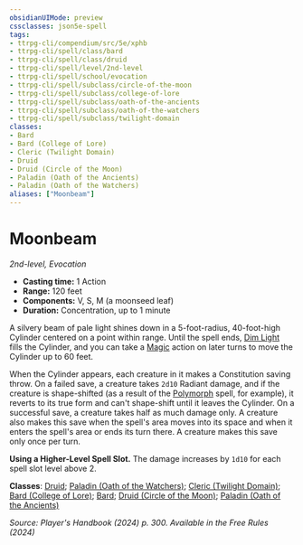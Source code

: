 ```yaml
---
obsidianUIMode: preview
cssclasses: json5e-spell
tags:
- ttrpg-cli/compendium/src/5e/xphb
- ttrpg-cli/spell/class/bard
- ttrpg-cli/spell/class/druid
- ttrpg-cli/spell/level/2nd-level
- ttrpg-cli/spell/school/evocation
- ttrpg-cli/spell/subclass/circle-of-the-moon
- ttrpg-cli/spell/subclass/college-of-lore
- ttrpg-cli/spell/subclass/oath-of-the-ancients
- ttrpg-cli/spell/subclass/oath-of-the-watchers
- ttrpg-cli/spell/subclass/twilight-domain
classes:
- Bard
- Bard (College of Lore)
- Cleric (Twilight Domain)
- Druid
- Druid (Circle of the Moon)
- Paladin (Oath of the Ancients)
- Paladin (Oath of the Watchers)
aliases: ["Moonbeam"]
---
```

# Moonbeam
*2nd-level, Evocation*  


- **Casting time:** 1 Action
- **Range:** 120 feet
- **Components:** V, S, M (a moonseed leaf)
- **Duration:** Concentration, up to 1 minute

A silvery beam of pale light shines down in a 5-foot-radius, 40-foot-high Cylinder centered on a point within range. Until the spell ends, [Dim Light](2-Mechanics/CLI/rules/variant-rules/dim-light-xphb.md) fills the Cylinder, and you can take a [Magic](2-Mechanics/CLI/rules/actions.md#Magic) action on later turns to move the Cylinder up to 60 feet.

When the Cylinder appears, each creature in it makes a Constitution saving throw. On a failed save, a creature takes `2d10` Radiant damage, and if the creature is shape-shifted (as a result of the [Polymorph](2-Mechanics/CLI/spells/polymorph-xphb.md) spell, for example), it reverts to its true form and can't shape-shift until it leaves the Cylinder. On a successful save, a creature takes half as much damage only. A creature also makes this save when the spell's area moves into its space and when it enters the spell's area or ends its turn there. A creature makes this save only once per turn.

**Using a Higher-Level Spell Slot.** The damage increases by `1d10` for each spell slot level above 2.

**Classes**: [Druid](2-Mechanics/CLI/lists/list-spells-classes-druid.md); [Paladin (Oath of the Watchers)](2-Mechanics/CLI/lists/list-spells-classes-paladin-xphb-oath-of-the-watchers-tce.md "subclass=TCE;class=XPHB"); [Cleric (Twilight Domain)](2-Mechanics/CLI/lists/list-spells-classes-cleric-xphb-twilight-domain-tce.md "subclass=TCE;class=XPHB"); [Bard (College of Lore)](2-Mechanics/CLI/lists/list-spells-classes-bard-xphb-college-of-lore-xphb.md "subclass=XPHB;class=XPHB"); [Bard](2-Mechanics/CLI/lists/list-spells-classes-bard.md); [Druid (Circle of the Moon)](2-Mechanics/CLI/lists/list-spells-classes-druid-xphb-circle-of-the-moon-xphb.md "subclass=XPHB;class=XPHB"); [Paladin (Oath of the Ancients)](2-Mechanics/CLI/lists/list-spells-classes-paladin-xphb-oath-of-the-ancients-xphb.md "subclass=XPHB;class=XPHB")

*Source: Player's Handbook (2024) p. 300. Available in the Free Rules (2024)*